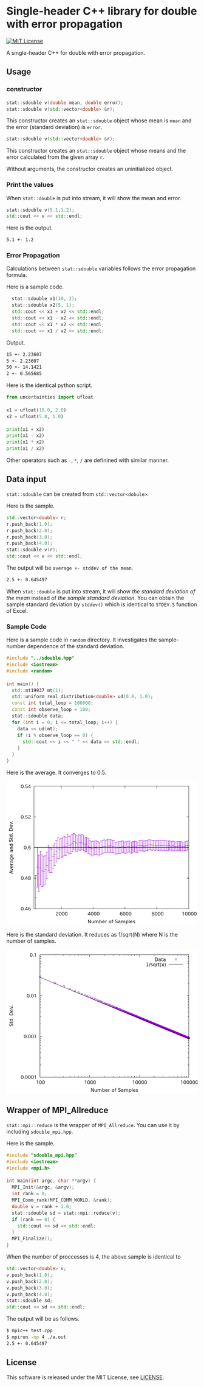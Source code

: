 # Single-header C++ library for double with error propagation

[![MIT License](http://img.shields.io/badge/license-MIT-blue.svg?style=flat)](LICENSE)

A single-header C++ for double with error propagation.

## Usage

### constructor

```cpp
stat::sdouble v(double mean, double error);
stat::sdouble v(std::vector<double> &r);
```

This constructor creates an `stat::sdouble` object whose mean is `mean` and the error (standard deviation) is `error`.

```cpp
stat::sdouble v(std::vector<double> &r);
```

This constructor creates an `stat::sdouble` object whose means and the error calculated from the given array `r`.

Without arguments, the constructor creates an uninitialized object.

### Print the values

When `stat::double` is put into stream, it will show the mean and error.

```cpp
stat::sdouble v(5.1,1.2);
std::cout << v << std::endl;
```

Here is the output.

```txt
5.1 +- 1.2
```

### Error Propagation

Calculations between `stat::sdouble` variables follows the error propagation formula.

Here is a sample code.

```cpp
  stat::sdouble x1(10, 2);
  stat::sdouble x2(5, 1);
  std::cout << x1 + x2 << std::endl;
  std::cout << x1 - x2 << std::endl;
  std::cout << x1 * x2 << std::endl;
  std::cout << x1 / x2 << std::endl;
```

Output.

```txt
15 +- 2.23607
5 +- 2.23607
50 +- 14.1421
2 +- 0.565685
```

Here is the identical python script.

```py
from uncertainties import ufloat
  
x1 = ufloat(10.0, 2.0)
x2 = ufloat(5.0, 1.0)

print(x1 + x2)
print(x1 - x2)
print(x1 * x2)
print(x1 / x2)
```

Other operators such as `-`, `*`, `/` are definined with similar manner.

## Data input

`stat::sdouble` can be created from `std::vector<dobule>`.

Here is the sample.

```cpp
std::vector<double> r;
r.push_back(1.0);
r.push_back(2.0);
r.push_back(3.0);
r.push_back(4.0);
stat::sdouble v(r);
std::cout << v << std::endl;
```

The output will be `average +- stddev of the mean`.

```txt
2.5 +- 0.645497
```

When `stat::double` is put into stream, it will show *the standard deviation of the mean* instead of *the sample standard deviation*. You can obtain the sample standard deviation by `stddev()` which is identical to `STDEV.S` function of Excel.

### Sample Code

Here is a sample code in `random` directory. It investigates the sample-number dependence of the standard deviation.

```cpp
#include "../sdouble.hpp"
#include <iostream>
#include <random>

int main() {
  std::mt19937 mt(1);
  std::uniform_real_distribution<double> ud(0.0, 1.0);
  const int total_loop = 100000;
  const int observe_loop = 100;
  stat::sdouble data;
  for (int i = 0; i <= total_loop; i++) {
    data << ud(mt);
    if (i % observe_loop == 0) {
      std::cout << i << " " << data << std::endl;
    }
  }
}
```

Here is the average. It converges to 0.5.

![Average](random/average.png)

Here is the standard deviation. It reduces as 1/sqrt(N) where N is the number of samples.

![Standard deviation](random/stddev.png)

## Wrapper of MPI_Allreduce

`stat::mpi::reduce` is the wrapper of `MPI_Allreduce`. You can use it by including `sdouble_mpi.hpp`.

Here is the sample.

```cpp
#include "sdouble_mpi.hpp"
#include <iostream>
#include <mpi.h>

int main(int argc, char **argv) {
  MPI_Init(&argc, &argv);
  int rank = 0;
  MPI_Comm_rank(MPI_COMM_WORLD, &rank);
  double v = rank + 1.0;
  stat::sdouble sd = stat::mpi::reduce(v);
  if (rank == 0) {
    std::cout << sd << std::endl;
  }
  MPI_Finalize();
}
```

When the number of proccesses is 4, the above sample is identical to

```cpp
std::vector<double> v;
v.push_back(1.0);
v.push_back(2.0);
v.push_back(3.0);
v.push_back(4.0);
stat::sdouble sd;
std::cout << sd << std::endl;
```

The output will be as follows.

```sh
$ mpic++ test.cpp
$ mpirun -np 4 ./a.out
2.5 +- 0.645497
```

## License

This software is released under the MIT License, see [LICENSE](LICENSE).

